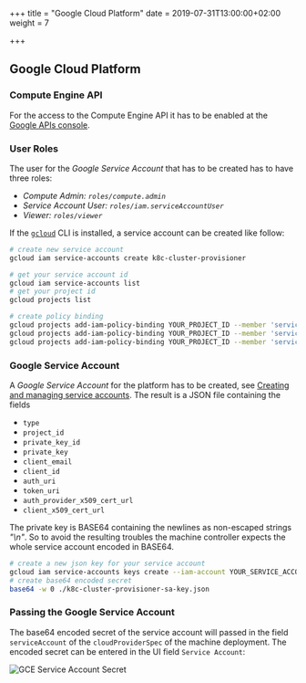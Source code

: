 +++
title = "Google Cloud Platform"
date = 2019-07-31T13:00:00+02:00
weight = 7

+++

## Google Cloud Platform

### Compute Engine API

For the access to the Compute Engine API it has to be enabled at the
[Google APIs console](https://console.developers.google.com/apis/dashboard).

### User Roles

The user for the *Google Service Account* that has to be created has to
have three roles:

- *Compute Admin: `roles/compute.admin`*
- *Service Account User: `roles/iam.serviceAccountUser`*
- *Viewer: `roles/viewer`*

If the [`gcloud`](https://cloud.google.com/sdk/install) CLI is installed, a service account can be created like follow:
```bash
# create new service account
gcloud iam service-accounts create k8c-cluster-provisioner

# get your service account id
gcloud iam service-accounts list
# get your project id
gcloud projects list

# create policy binding
gcloud projects add-iam-policy-binding YOUR_PROJECT_ID --member 'serviceAccount:YOUR_SERVICE_ACCOUNT_ID' --role='roles/compute.admin'
gcloud projects add-iam-policy-binding YOUR_PROJECT_ID --member 'serviceAccount:YOUR_SERVICE_ACCOUNT_ID' --role='roles/iam.serviceAccountUser'
gcloud projects add-iam-policy-binding YOUR_PROJECT_ID --member 'serviceAccount:YOUR_SERVICE_ACCOUNT_ID' --role='roles/viewer'
```

### Google Service Account

A *Google Service Account* for the platform has to be created, see
[Creating and managing service accounts](https://cloud.google.com/iam/docs/creating-managing-service-accounts).
The result is a JSON file containing the fields

- `type`
- `project_id`
- `private_key_id`
- `private_key`
- `client_email`
- `client_id`
- `auth_uri`
- `token_uri`
- `auth_provider_x509_cert_url`
- `client_x509_cert_url`

The private key is BASE64 containing the newlines as non-escaped strings
*"\n"*. So to avoid the resulting troubles the machine controller expects
the whole service account encoded in BASE64.

```bash
# create a new json key for your service account
gcloud iam service-accounts keys create --iam-account YOUR_SERVICE_ACCOUNT k8c-cluster-provisioner-sa-key.json
# create base64 encoded secret
base64 -w 0 ./k8c-cluster-provisioner-sa-key.json
```

### Passing the Google Service Account

The base64 encoded secret of the service account will passed in the field `serviceAccount` of the
`cloudProviderSpec` of the machine deployment. The encoded secret can be entered in the UI field `Service Account`:

![GCE Service Account Secret](/img/kubermatic/v2.17/ui/gcp_credentials.png?classes=shadow,border "GCE Service Account Secret")
